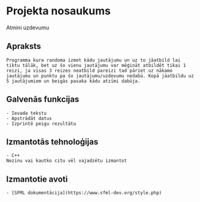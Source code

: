 # Projekta nosaukums
Atmini uzdevumu
## Apraksts
	Programma kura randoma izmet kādu jautājumu un uz to jāatbild lai tiktu tālāk, bet uz šo vienu jautājumu var mēģināt atbildēt tikai 1 reizi, ja visas 3 reizes neatbild pareizi tad pāriet uz nākamo jautājumu un punktu pa šo jautājumu/uzdevumu nedabū. Kopā jāatbildu uz 5 jautājumiem un beigās pasaka kādu atzīmi dabūja.
## Galvenās funkcijas
	- Ievada tekstu
	- Apstrādāt datus
	- Izprintē peigu rezultātu
## Izmantotās tehnoloģijas
	- C++
	Nezinu vai kautko citu vēl vajadzētu izmantot
## Izmantotie avoti
	- [SFML dokumentācija](https://www.sfml-dev.org/style.php)
